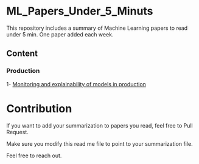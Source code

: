 # ML_Papers_Under_5_Minuts
This repository includes a summary of Machine Learning papers to read under 5 min. One paper added each week.

## Content

### Production

1- [Monitoring and explainability of models in production](Production/Monitoring%20and%20explainability%20of%20models%20in%20production.md)




# Contribution
If you want to add your summarization to papers you read, feel free to Pull Request.

Make sure you modify this read me file to point to your summarization file.

Feel free to reach out.
